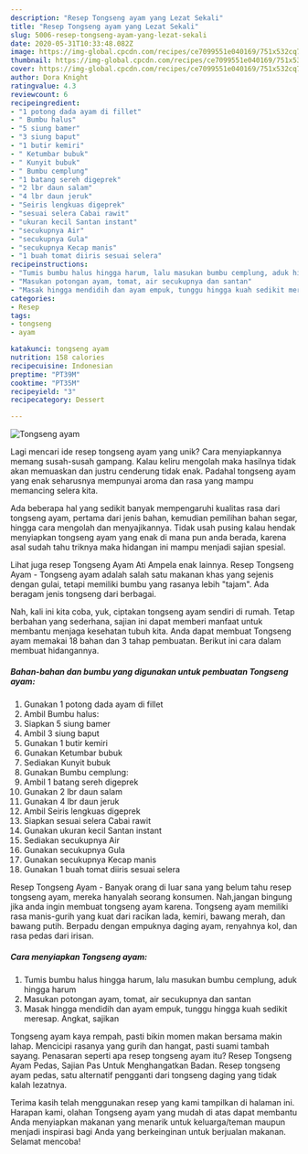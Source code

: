 ```yaml
---
description: "Resep Tongseng ayam yang Lezat Sekali"
title: "Resep Tongseng ayam yang Lezat Sekali"
slug: 5006-resep-tongseng-ayam-yang-lezat-sekali
date: 2020-05-31T10:33:48.082Z
image: https://img-global.cpcdn.com/recipes/ce7099551e040169/751x532cq70/tongseng-ayam-foto-resep-utama.jpg
thumbnail: https://img-global.cpcdn.com/recipes/ce7099551e040169/751x532cq70/tongseng-ayam-foto-resep-utama.jpg
cover: https://img-global.cpcdn.com/recipes/ce7099551e040169/751x532cq70/tongseng-ayam-foto-resep-utama.jpg
author: Dora Knight
ratingvalue: 4.3
reviewcount: 6
recipeingredient:
- "1 potong dada ayam di fillet"
- " Bumbu halus"
- "5 siung bamer"
- "3 siung baput"
- "1 butir kemiri"
- " Ketumbar bubuk"
- " Kunyit bubuk"
- " Bumbu cemplung"
- "1 batang sereh digeprek"
- "2 lbr daun salam"
- "4 lbr daun jeruk"
- "Seiris lengkuas digeprek"
- "sesuai selera Cabai rawit"
- "ukuran kecil Santan instant"
- "secukupnya Air"
- "secukupnya Gula"
- "secukupnya Kecap manis"
- "1 buah tomat diiris sesuai selera"
recipeinstructions:
- "Tumis bumbu halus hingga harum, lalu masukan bumbu cemplung, aduk hingga harum"
- "Masukan potongan ayam, tomat, air secukupnya dan santan"
- "Masak hingga mendidih dan ayam empuk, tunggu hingga kuah sedikit meresap. Angkat, sajikan"
categories:
- Resep
tags:
- tongseng
- ayam

katakunci: tongseng ayam 
nutrition: 158 calories
recipecuisine: Indonesian
preptime: "PT39M"
cooktime: "PT35M"
recipeyield: "3"
recipecategory: Dessert

---
```



![Tongseng ayam](https://img-global.cpcdn.com/recipes/ce7099551e040169/751x532cq70/tongseng-ayam-foto-resep-utama.jpg)

Lagi mencari ide resep tongseng ayam yang unik? Cara menyiapkannya memang susah-susah gampang. Kalau keliru mengolah maka hasilnya tidak akan memuaskan dan justru cenderung tidak enak. Padahal tongseng ayam yang enak seharusnya mempunyai aroma dan rasa yang mampu memancing selera kita.

Ada beberapa hal yang sedikit banyak mempengaruhi kualitas rasa dari tongseng ayam, pertama dari jenis bahan, kemudian pemilihan bahan segar, hingga cara mengolah dan menyajikannya. Tidak usah pusing kalau hendak menyiapkan tongseng ayam yang enak di mana pun anda berada, karena asal sudah tahu triknya maka hidangan ini mampu menjadi sajian spesial.

Lihat juga resep Tongseng Ayam Ati Ampela enak lainnya. Resep Tongseng Ayam - Tongseng ayam adalah salah satu makanan khas yang sejenis dengan gulai, tetapi memiliki bumbu yang rasanya lebih &#34;tajam&#34;. Ada beragam jenis tongseng dari berbagai.


Nah, kali ini kita coba, yuk, ciptakan tongseng ayam sendiri di rumah. Tetap berbahan yang sederhana, sajian ini dapat memberi manfaat untuk membantu menjaga kesehatan tubuh kita. Anda dapat membuat Tongseng ayam memakai 18 bahan dan 3 tahap pembuatan. Berikut ini cara dalam membuat hidangannya.

<!--inarticleads1-->

##### Bahan-bahan dan bumbu yang digunakan untuk pembuatan Tongseng ayam:

1. Gunakan 1 potong dada ayam di fillet
1. Ambil  Bumbu halus:
1. Siapkan 5 siung bamer
1. Ambil 3 siung baput
1. Gunakan 1 butir kemiri
1. Gunakan  Ketumbar bubuk
1. Sediakan  Kunyit bubuk
1. Gunakan  Bumbu cemplung:
1. Ambil 1 batang sereh digeprek
1. Gunakan 2 lbr daun salam
1. Gunakan 4 lbr daun jeruk
1. Ambil Seiris lengkuas digeprek
1. Siapkan sesuai selera Cabai rawit
1. Gunakan ukuran kecil Santan instant
1. Sediakan secukupnya Air
1. Gunakan secukupnya Gula
1. Gunakan secukupnya Kecap manis
1. Gunakan 1 buah tomat diiris sesuai selera


Resep Tongseng Ayam - Banyak orang di luar sana yang belum tahu resep tongseng ayam, mereka hanyalah seorang konsumen. Nah,jangan bingung jika anda ingin membuat tongseng ayam karena. Tongseng ayam memiliki rasa manis-gurih yang kuat dari racikan lada, kemiri, bawang merah, dan bawang putih. Berpadu dengan empuknya daging ayam, renyahnya kol, dan rasa pedas dari irisan. 

<!--inarticleads2-->

##### Cara menyiapkan Tongseng ayam:

1. Tumis bumbu halus hingga harum, lalu masukan bumbu cemplung, aduk hingga harum
1. Masukan potongan ayam, tomat, air secukupnya dan santan
1. Masak hingga mendidih dan ayam empuk, tunggu hingga kuah sedikit meresap. Angkat, sajikan


Tongseng ayam kaya rempah, pasti bikin momen makan bersama makin lahap. Mencicipi rasanya yang gurih dan hangat, pasti suami tambah sayang. Penasaran seperti apa resep tongseng ayam itu? Resep Tongseng Ayam Pedas, Sajian Pas Untuk Menghangatkan Badan. Resep tongseng ayam pedas, satu alternatif pengganti dari tongseng daging yang tidak kalah lezatnya. 

Terima kasih telah menggunakan resep yang kami tampilkan di halaman ini. Harapan kami, olahan Tongseng ayam yang mudah di atas dapat membantu Anda menyiapkan makanan yang menarik untuk keluarga/teman maupun menjadi inspirasi bagi Anda yang berkeinginan untuk berjualan makanan. Selamat mencoba!
